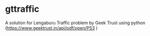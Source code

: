 # gttraffic
A solution for Lengaburu Traffic problem by Geek Trust using python (https://www.geektrust.in/api/pdf/open/PS3 )
